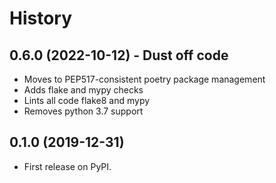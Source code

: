 # History
## 0.6.0 (2022-10-12) - Dust off code
* Moves to PEP517-consistent poetry package management
* Adds flake and mypy checks
* Lints all code flake8 and mypy
* Removes python 3.7 support


## 0.1.0 (2019-12-31)
* First release on PyPI.
